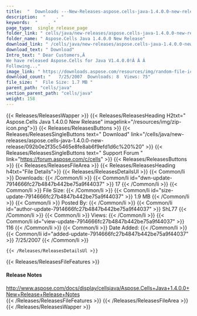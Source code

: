 ```yaml
---
title:  "  Downloads ---New-Releases-aspose.cells-java-1.4.0.0-new-release . " 
description:  "    . " 
keywords:  "    . " 
page_type:  single_release_page
folder_link: " cells/java/new-releases/aspose.cells-java-1.4.0.0-new-release/"
folder_name: " Aspose.Cells Java 1.4.0.0 New Release"
download_link: " /cells/java/new-releases/aspose.cells-java-1.4.0.0-new-release/7914666fc27b4847b442be75a9f44037"
download_text: " Download"
Intro_text: " Dear Customers,Â 
We have released Aspose.Cells for Java V1.4.0.0!Â Â Â 
Following..."
image_link: " https://downloads.aspose.com/resources/img/random-file-icon.png"
download_count: "   7/25/2007  Downloads: 8  Views: 75"
file_size: "  File Size: 1.7 MB "
parent_path: "cells/java"
section_parent_path: "cells/java"
weight: 158 
---
```


{{< Releases/ReleasesWapper >}}
  {{< Releases/ReleasesHeading H2txt=" Aspose.Cells Java 1.4.0.0 New Release" imagelink="/resources/img/zip-icon.png">}}
  {{< Releases/ReleasesButtons >}}
    {{< Releases/ReleasesSingleButtons text=" Download" link="/cells/java/new-releases/aspose.cells-java-1.4.0.0-new-release/092b0e2f35c5465e8fe8ab6f9efd1d6c%20%20" >}}
    {{< Releases/ReleasesSingleButtons text=" Support Forum " link="https://forum.aspose.com/c/cells" >}}
  {{< Releases/ReleasesButtons >}}
  {{< Releases/ReleasesFileArea >}}
    {{< Releases/ReleasesHeading h4txt="File Details">}}
    {{< Releases/ReleasesDetailsUl >}}
            {{< Common/li  >}} Downloads: {{< /Common/li >}} 
      {{< Common/li id="dwn-update-7914666fc27b4847b442be75a9f44037" >}} 17 {{< /Common/li >}} 
      {{< Common/li  >}} File Size: {{< /Common/li >}} 
      {{< Common/li id="size-update-7914666fc27b4847b442be75a9f44037" >}} 1.9 MB {{< /Common/li >}} 
      {{< Common/li  >}} Posted By: {{< /Common/li >}} 
      {{< Common/li id="author-update-7914666fc27b4847b442be75a9f44037" >}} ShL77 {{< /Common/li >}} 
      {{< Common/li  >}} Views: {{< /Common/li >}} 
      {{< Common/li id="view-update-7914666fc27b4847b442be75a9f44037" >}} 116 {{< /Common/li >}} 
      {{< Common/li  >}} Date Added: {{< /Common/li >}} 
      {{< Common/li id="added-update-7914666fc27b4847b442be75a9f44037" >}} 7/25/2007 {{< /Common/li >}} 

    {{< /Releases/ReleasesDetailsUl >}}

  {{< Releases/ReleasesFileFeatures >}}
      <h4>Release Notes</h4><div><a href="http://www.aspose.com/docs/display/cellsjava/Aspose.Cells+Java+1.4.0.0+New+Release+Release+Notes">http://www.aspose.com/docs/display/cellsjava/Aspose.Cells+Java+1.4.0.0+New+Release+Release+Notes</a></div>
  {{< /Releases/ReleasesFileFeatures >}}
 {{< /Releases/ReleasesFileArea >}}
{{< /Releases/ReleasesWapper >}}


